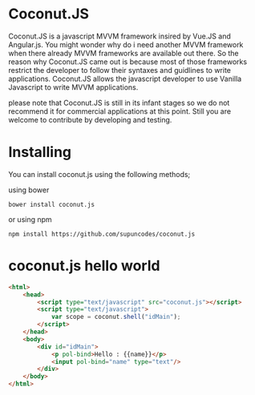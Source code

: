 # Coconut.JS

Coconut.JS is a javascript MVVM framework insired by Vue.JS and Angular.js. You might wonder why do i need another MVVM framework when there already MVVM frameworks are available out there. So the reason why Coconut.JS came out is because most of those frameworks restrict the developer to follow their syntaxes and guidlines to write applications. Coconut.JS allows the javascript developer to use Vanilla Javascript to write MVVM applications. 


please note that Coconut.JS is still in its infant stages so we do not recommend it for commercial applications at this point. Still you are welcome to contribute by developing and testing.


# Installing

You can install coconut.js using the following methods;

using bower

```shell
bower install coconut.js
```

or using npm

```shell
npm install https://github.com/supuncodes/coconut.js
```


# coconut.js hello world

```html
<html>
	<head>
		<script type="text/javascript" src="coconut.js"></script>
		<script type="text/javascript">		
			var scope = coconut.shell("idMain");
		</script>
	</head>
	<body>
		<div id="idMain">
			<p pol-bind>Hello : {{name}}</p>	
			<input pol-bind="name" type="text"/>
		</div>
	</body>
</html>
```
